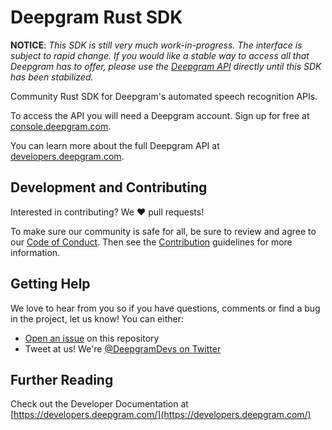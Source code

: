 # Deepgram Rust SDK

**NOTICE**: *This SDK is still very much work-in-progress. The interface is subject to rapid change.
If you would like a stable way to access all that Deepgram has to offer, please use the
[Deepgram API](https://developers.deepgram.com/api-reference/) directly until this SDK has been stabilized.*

Community Rust SDK for Deepgram's automated speech recognition APIs.

To access the API you will need a Deepgram account. Sign up for free at [console.deepgram.com](https://console.deepgram.com/signup?utm_medium=github&utm_source=DEVREL&utm_content=deepgram-rust-sdk).

You can learn more about the full Deepgram API at [developers.deepgram.com](https://developers.deepgram.com).

## Development and Contributing

Interested in contributing? We ❤️ pull requests!

To make sure our community is safe for all, be sure to review and agree to our
[Code of Conduct](./CODE_OF_CONDUCT.md). Then see the
[Contribution](./CONTRIBUTING.md) guidelines for more information.

## Getting Help

We love to hear from you so if you have questions, comments or find a bug in the
project, let us know! You can either:

- [Open an issue](https://github.com/deepgram/[reponame]/issues/new) on this repository
- Tweet at us! We're [@DeepgramDevs on Twitter](https://twitter.com/DeepgramDevs)

## Further Reading

Check out the Developer Documentation at [https://developers.deepgram.com/](https://developers.deepgram.com/)
